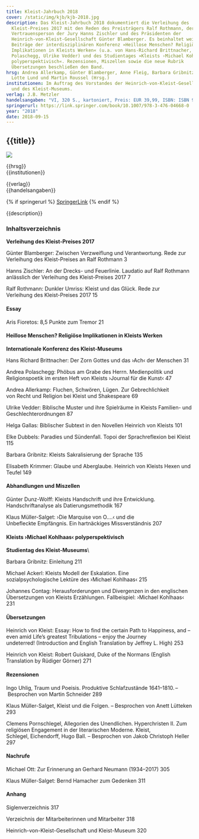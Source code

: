 ```yaml
---
title: Kleist-Jahrbuch 2018
cover: /static/img/kjb/kjb-2018.jpg
description: Das Kleist-Jahrbuch 2018 dokumentiert die Verleihung des
  Kleist-Preises 2017 mit den Reden des Preisträgers Ralf Rothmann, der
  Vertrauensperson der Jury Hanns Zischler und des Präsidenten der
  Heinrich-von-Kleist-Gesellschaft Günter Blamberger. Es beinhaltet weiterhin
  Beiträge der interdisziplinären Konferenz »Heillose Menschen? Religiöse
  Implikationen in Kleists Werken« (u.a. von Hans-Richard Brittnacher, Andrea
  Polaschegg, Ulrike Vedder) und des Studientages »Kleists ›Michael Kohlhaas‹
  polyperspektivisch«. Rezensionen, Miszellen sowie die neue Rubrik
  Übersetzungen beschließen den Band.
hrsg: Andrea Allerkamp, Günter Blamberger, Anne Fleig, Barbara Gribnitz, Hannah
  Lotte Lund und Martin Roussel (Hrsg.)
institutionen: Im Auftrag des Vorstandes der Heinrich-von-Kleist-Gesellschaft
  und des Kleist-Museums.
verlag: J.B. Metzler
handelsangaben: "VI, 320 S., kartoniert, Preis: EUR 39,99, ISBN: ISBN 978-3-476-04667-3"
springerurl: https://link.springer.com/book/10.1007/978-3-476-04668-0
year: "2018"
date: 2018-09-15
---
```

## {{title}}

![]({{cover}})

{{hrsg}}\
{{institutionen}}

{{verlag}}\
{{handelsangaben}}

{% if springerurl %}
[SpringerLink]({{springerurl}})
{% endif %}

{{description}}

### Inhaltsverzeichnis

**Verleihung des Kleist-Preises 2017**

Günter Blamberger: Zwischen Verzweiflung und Verantwortung. Rede zur Verleihung des Kleist-Preises an Ralf Rothmann 3

Hanns Zischler: An der Drecks- und Feuerlinie. Laudatio auf Ralf Rothmann anlässlich der Verleihung des Kleist-Preises 2017 7

Ralf Rothmann: Dunkler Umriss: Kleist und das Glück. Rede zur Verleihung des Kleist-Preises 2017 15

#### Essay
Aris Fioretos: 8,5 Punkte zum Tremor 21

#### Heillose Menschen? Religiöse Implikationen in Kleists Werken

**Internationale Konferenz des Kleist-Museums**

Hans Richard Brittnacher: Der Zorn Gottes und das ›Ach‹ der Menschen 31

Andrea Polaschegg: Phöbus am Grabe des Herrn. Medienpolitik und Religionspoetik im ersten Heft von Kleists ›Journal für die Kunst‹ 47

Andrea Allerkamp: Fluchen, Schwören, Lügen. Zur Gebrechlichkeit von Recht und Religion bei Kleist und Shakespeare 69

Ulrike Vedder: Biblische Muster und ihre Spielräume in Kleists Familien- und Geschlechterordnungen 87

Helga Gallas: Biblischer Subtext in den Novellen Heinrich von Kleists 101

Elke Dubbels: Paradies und Sündenfall. Topoi der Sprachreflexion bei Kleist 115

Barbara Gribnitz: Kleists Sakralisierung der Sprache 135

Elisabeth Krimmer: Glaube und Aberglaube. Heinrich von Kleists Hexen und Teufel 149

#### Abhandlungen und Miszellen

Günter Dunz-Wolff: Kleists Handschrift und ihre Entwicklung. Handschriftanalyse als Datierungsmethodik 167

Klaus Müller-Salget: ›Die Marquise von O….‹ und die Unbefleckte Empfängnis. Ein hartnäckiges Missverständnis 207

#### Kleists ›Michael Kohlhaas‹ polyperspektivisch 
**Studientag des Kleist-Museums**\

Barbara Gribnitz: Einleitung 211

Michael Ackerl: Kleists Modell der Eskalation. Eine sozialpsychologische Lektüre des ›Michael Kohlhaas‹ 215

Johannes Contag: Herausforderungen und Divergenzen in den englischen Übersetzungen von Kleists Erzählungen. Fallbeispiel: ›Michael Kohlhaas‹ 231

#### Übersetzungen

Heinrich von Kleist: Essay: How to find the certain Path to Happiness, and – even amid Life’s greatest Tribulations – enjoy the Journey undeterred! (Introduction and English Translation by Jeffrey L. High) 253

Heinrich von Kleist: Robert Guiskard, Duke of the Normans (English Translation by Rüdiger Görner) 271

#### Rezensionen

Ingo Uhlig, Traum und Poeisis. Produktive Schlafzustände 1641–1810. – Besprochen von Martin Schneider 289

Klaus Müller-Salget, Kleist und die Folgen. – Besprochen von Anett Lütteken 293

Clemens Pornschlegel, Allegorien des Unendlichen. Hyperchristen II. Zum religiösen Engagement in der literarischen Moderne. Kleist, Schlegel, Eichendorff, Hugo Ball. – Besprochen von Jakob Christoph Heller 297

#### Nachrufe

Michael Ott: Zur Erinnerung an Gerhard Neumann (1934–2017) 305

Klaus Müller-Salget: Bernd Hamacher zum Gedenken 311

#### Anhang

Siglenverzeichnis 317

Verzeichnis der Mitarbeiterinnen und Mitarbeiter 318

Heinrich-von-Kleist-Gesellschaft und Kleist-Museum 320